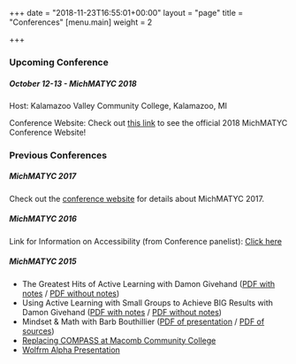 +++
date = "2018-11-23T16:55:01+00:00"
layout = "page"
title = "Conferences"
[menu.main]
weight = 2

+++
### Upcoming Conference

##### October 12-13 - MichMATYC 2018

Host: Kalamazoo Valley Community College, Kalamazoo, MI

Conference Website: Check out [this link](https://sites.google.com/view/michmatyc2018/home) to see the official 2018 MichMATYC Conference Website!

### Previous Conferences

##### MichMATYC 2017

Check out the [conference website](https://sites.google.com/view/2017-michmatyc-conference/home) for details about MichMATYC 2017.  

##### MichMATYC 2016

Link for Information on Accessibility (from Conference panelist): [Click here](http://webaccess.msu.edu/Tutorials/index.html)  

##### MichMATYC 2015

* The Greatest Hits of Active Learning with Damon Givehand ([PDF with notes](http://www.michmatyc.org/Conferences/MichMATYC2015/Session_1_notes.pdf) / [PDF without notes](http://www.michmatyc.org/Conferences/MichMATYC2015/Session_1_no_notes.pdf))
* Using Active Learning with Small Groups to Achieve BIG Results with Damon Givehand ([PDF with notes](http://www.michmatyc.org/Conferences/MichMATYC2015/Session_2_notes.pdf) / [PDF without notes](http://www.michmatyc.org/Conferences/MichMATYC2015/Session_2_no_notes.pdf))
* Mindset & Math with Barb Bouthillier ([PDF of presentation](http://www.michmatyc.org/Conferences/MichMATYC2015/Mindset_n_Math_GRCC.pdf) / [PDF of sources](http://www.michmatyc.org/Conferences/MichMATYC2015/References_Resources_GRCC.pdf))
* [Replacing COMPASS at Macomb Community College](http://www.michmatyc.org/Conferences/MichMATYC2015/ReplacingCOMPASSMacomb.pdf)
* [Wolfrm Alpha Presentation](http://www.michmatyc.org/Conferences/MichMATYC2015/WolframPresentation.cdf)